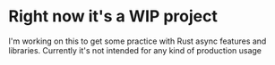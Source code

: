 # Right now it's a WIP project

I'm working on this to get some practice with Rust async features and libraries.
Currently it's not intended for any kind of production usage
